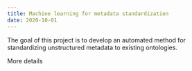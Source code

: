 ```yaml
---
title: Machine learning for metadata standardization
date: 2020-10-01
---
```


The goal of this project is to develop an automated method for standardizing unstructured metadata to existing ontologies.

More details